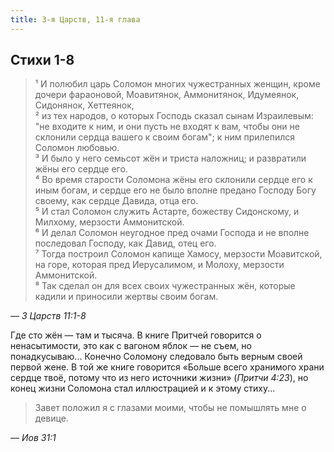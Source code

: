 ```yaml
---
title: 3-я Царств, 11-я глава
---
```


## Стихи 1-8
 
> ¹ И полюбил царь Соломон многих чужестранных женщин, кроме дочери фараоновой, Моавитянок, Аммонитянок, Идумеянок,
> Сидонянок, Хеттеянок,  
> ² из тех народов, о которых Господь сказал сынам Израилевым: "не входите к ним, и они пусть не входят к вам, чтобы они
> не склонили сердца вашего к своим богам"; к ним прилепился Соломон любовью.  
> ³ И было у него семьсот жён и триста наложниц; и развратили жёны его сердце его.  
> ⁴ Во время старости Соломона жёны его склонили сердце его к иным богам, и сердце его не было вполне предано Господу Богу
> своему, как сердце Давида, отца его.  
> ⁵ И стал Соломон служить Астарте, божеству Сидонскому, и Милхому, мерзости Аммонитской.  
> ⁶ И делал Соломон неугодное пред очами Господа и не вполне последовал Господу, как Давид, отец его.  
> ⁷ Тогда построил Соломон капище Хамосу, мерзости Моавитской, на горе, которая пред Иерусалимом, и Молоху,
> мерзости Аммонитской.  
> ⁸ Так сделал он для всех своих чужестранных жён, которые кадили и приносили жертвы своим богам.

— <cite>3&nbsp;Царств&nbsp;11:1-8</cite>

Где сто жён — там и тысяча. В книге Притчей говорится о ненасытимости, это как с вагоном яблок — не съем, но понадкусываю...
Конечно Соломону следовало быть верным своей первой жене. В той же книге говорится «Больше всего хранимого храни сердце твоё,
потому что из него источники жизни» (<cite>Притчи&nbsp;4:23</cite>), но конец жизни Соломона стал иллюстрацией и к этому стиху...

> Завет положил я с глазами моими, чтобы не помышлять мне о девице.

— <cite>Иов&nbsp;31:1</cite>
